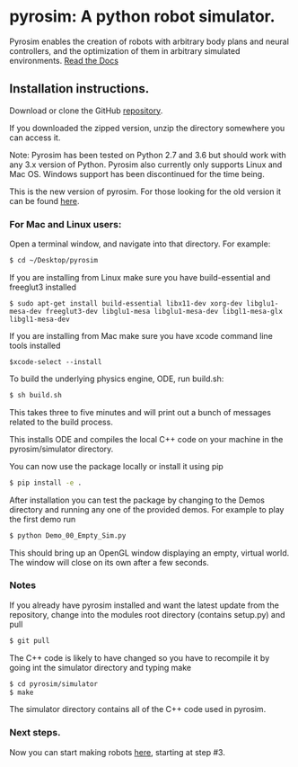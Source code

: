 # pyrosim: A python robot simulator. 

Pyrosim enables the creation of robots with arbitrary body plans
and neural controllers, and the optimization of them in arbitrary simulated
environments. [Read the Docs](https://ccappelle.github.io/pyrosim)

## Installation instructions.

  Download or clone the GitHub [repository](https://github.com/ccappelle/pyrosim).

  If you downloaded the zipped version, unzip the directory somewhere you can access it.

  Note: Pyrosim has been tested on Python 2.7 and 3.6 but should work with any 3.x version of Python. 
  Pyrosim also currently only supports Linux and Mac OS. Windows support has been discontinued
  for the time being.

  This is the new version of pyrosim. For those looking for the old version it can be found
  [here](https://github.com/jbongard/pyrosim).

### For Mac and Linux users:

  Open a terminal window, and navigate into that directory. For example:

  ```bash
  $ cd ~/Desktop/pyrosim
  ```
  If you are installing from Linux make sure you have build-essential and
  freeglut3 installed 

  ```
  $ sudo apt-get install build-essential libx11-dev xorg-dev libglu1-mesa-dev freeglut3-dev libglu1-mesa libglu1-mesa-dev libgl1-mesa-glx libgl1-mesa-dev
  ```

  If you are installing from Mac make sure you have xcode command line tools installed

  ```
  $xcode-select --install
  ```

  To build the underlying physics engine, ODE, run
  build.sh:

  ```bash
  $ sh build.sh
  ```

  This takes three to five minutes and will print out a bunch of messages related to the build process.

  This installs ODE and compiles the local C++ code on your machine in the 
  pyrosim/simulator directory. 

  You can now use the package locally or install it using pip
  ```bash
  $ pip install -e .
  ```

  After installation you can test the package by changing to the Demos directory and running
  any one of the provided demos. 
  For example to play the first demo run
  ```bash
  $ python Demo_00_Empty_Sim.py 
  ```
  This should bring up an OpenGL window displaying an empty, virtual world.
  The window will close on its own after a few seconds.


### Notes
  
  If you already have pyrosim installed and want the latest update from the repository,
  change into the modules root directory (contains setup.py) and pull 
  ```bash
  $ git pull
  ```
  The C++ code is likely to have changed so  you have to recompile it by going int the simulator directory and typing make
  ```bash
  $ cd pyrosim/simulator
  $ make
  ```
  The simulator directory contains all of the C++ code used in pyrosim.
  
### Next steps.

Now you can start making robots [here](https://www.reddit.com/r/ludobots/wiki/pyrosim/simulation), starting at step #3.


